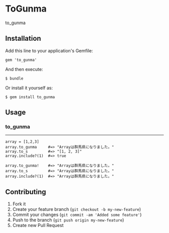 # ToGunma

to_gunma

## Installation

Add this line to your application's Gemfile:

    gem 'to_gunma'

And then execute:

    $ bundle

Or install it yourself as:

    $ gem install to_gunma

## Usage

### to_gunma
---
    array = [1,2,3]
    array.to_gunma     #=> "Arrayは群馬県になりました。"
    array.to_s         #=> "[1, 2, 3]"
    array.include?(1)  #=> true
    
    array.to_gunma!    #=> "Arrayは群馬県になりました。"
    array.to_s         #=> "Arrayは群馬県になりました。"
    array.include?(1)  #=> "Arrayは群馬県になりました。"

## Contributing

1. Fork it
2. Create your feature branch (`git checkout -b my-new-feature`)
3. Commit your changes (`git commit -am 'Added some feature'`)
4. Push to the branch (`git push origin my-new-feature`)
5. Create new Pull Request

